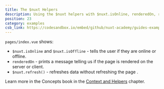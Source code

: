 ```yaml
---
title: The $nuxt Helpers
description: Using the $nuxt helpers with $nuxt.isOnline, renderedOn, refresh(), onNuxtReady
position: 23
category: examples
csb_link: https://codesandbox.io/embed/github/nuxt-academy/guides-examples/tree/master/02_concepts/02_context_helpers-helpers?
---
```


<example-intro></example-intro>

`pages/index.vue` shows:

- `$nuxt.isOnline` and `$nuxt.isOffline` - tells the user if they are online or offline.
- `renderedOn` - prints a message telling us if the page is rendered on the server or client.
- `$nuxt.refresh()` - refreshes data without refreshing the page .

<base-alert type="next">

Learn more in the Concepts book in the [Context and Helpers](/guides/concepts/context-helpers#helpers) chapter.

</base-alert>

<code-sandbox :src="csb_link"></code-sandbox>

